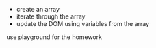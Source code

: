 - create an array
- iterate through the array
- update the DOM using variables from the array

use playground for the homework